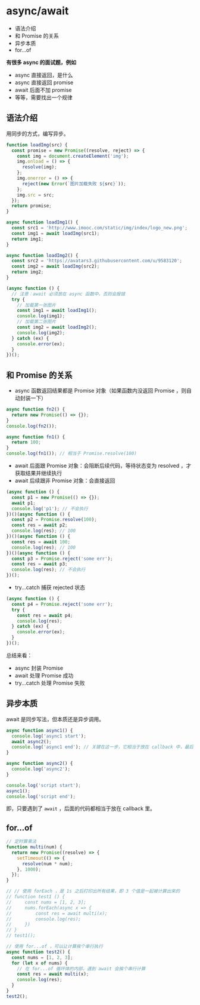 # async/await

- 语法介绍
- 和 Promise 的关系
- 异步本质
- for...of

**有很多 async 的面试题，例如**

- async 直接返回，是什么
- async 直接返回 promise
- await 后面不加 promise
- 等等，需要找出一个规律

## 语法介绍

用同步的方式，编写异步。

```js
function loadImg(src) {
  const promise = new Promise((resolve, reject) => {
    const img = document.createElement('img');
    img.onload = () => {
      resolve(img);
    };
    img.onerror = () => {
      reject(new Error(`图片加载失败 ${src}`));
    };
    img.src = src;
  });
  return promise;
}

async function loadImg1() {
  const src1 = 'http://www.imooc.com/static/img/index/logo_new.png';
  const img1 = await loadImg(src1);
  return img1;
}

async function loadImg2() {
  const src2 = 'https://avatars3.githubusercontent.com/u/9583120';
  const img2 = await loadImg(src2);
  return img2;
}

(async function () {
  // 注意：await 必须放在 async 函数中，否则会报错
  try {
    // 加载第一张图片
    const img1 = await loadImg1();
    console.log(img1);
    // 加载第二张图片
    const img2 = await loadImg2();
    console.log(img2);
  } catch (ex) {
    console.error(ex);
  }
})();
```

## 和 Promise 的关系

- async 函数返回结果都是 Promise 对象（如果函数内没返回 Promise ，则自动封装一下）

```js
async function fn2() {
  return new Promise(() => {});
}
console.log(fn2());

async function fn1() {
  return 100;
}
console.log(fn1()); // 相当于 Promise.resolve(100)
```

- await 后面跟 Promise 对象：会阻断后续代码，等待状态变为 resolved ，才获取结果并继续执行
- await 后续跟非 Promise 对象：会直接返回

```js
(async function () {
  const p1 = new Promise(() => {});
  await p1;
  console.log('p1'); // 不会执行
})()(async function () {
  const p2 = Promise.resolve(100);
  const res = await p2;
  console.log(res); // 100
})()(async function () {
  const res = await 100;
  console.log(res); // 100
})()(async function () {
  const p3 = Promise.reject('some err');
  const res = await p3;
  console.log(res); // 不会执行
})();
```

- try...catch 捕获 rejected 状态

```js
(async function () {
  const p4 = Promise.reject('some err');
  try {
    const res = await p4;
    console.log(res);
  } catch (ex) {
    console.error(ex);
  }
})();
```

总结来看：

- async 封装 Promise
- await 处理 Promise 成功
- try...catch 处理 Promise 失败

## 异步本质

await 是同步写法，但本质还是异步调用。

```js
async function async1() {
  console.log('async1 start');
  await async2();
  console.log('async1 end'); // 关键在这一步，它相当于放在 callback 中，最后执行
}

async function async2() {
  console.log('async2');
}

console.log('script start');
async1();
console.log('script end');
```

即，只要遇到了 `await` ，后面的代码都相当于放在 callback 里。

## for...of

```js
// 定时算乘法
function multi(num) {
  return new Promise((resolve) => {
    setTimeout(() => {
      resolve(num * num);
    }, 1000);
  });
}

// // 使用 forEach ，是 1s 之后打印出所有结果，即 3 个值是一起被计算出来的
// function test1 () {
//     const nums = [1, 2, 3];
//     nums.forEach(async x => {
//         const res = await multi(x);
//         console.log(res);
//     })
// }
// test1();

// 使用 for...of ，可以让计算挨个串行执行
async function test2() {
  const nums = [1, 2, 3];
  for (let x of nums) {
    // 在 for...of 循环体的内部，遇到 await 会挨个串行计算
    const res = await multi(x);
    console.log(res);
  }
}
test2();
```
